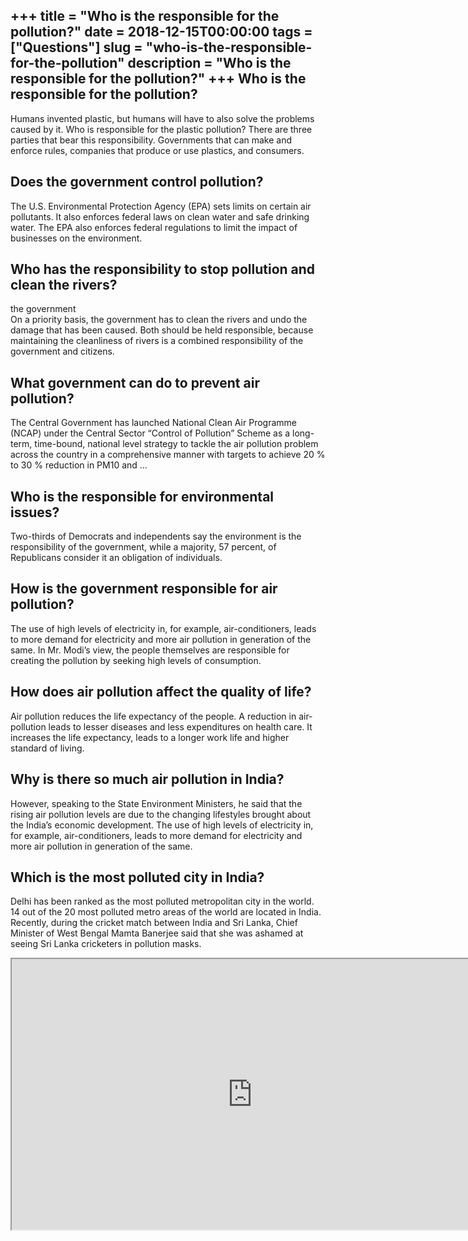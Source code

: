 +++
title = "Who is the responsible for the pollution?"
date = 2018-12-15T00:00:00
tags = ["Questions"]
slug = "who-is-the-responsible-for-the-pollution"
description = "Who is the responsible for the pollution?"
+++
Who is the responsible for the pollution?
-----------------------------------------

Humans invented plastic, but humans will have to also solve the problems caused by it. Who is responsible for the plastic pollution? There are three parties that bear this responsibility. Governments that can make and enforce rules, companies that produce or use plastics, and consumers.

Does the government control pollution?
--------------------------------------

The U.S. Environmental Protection Agency (EPA) sets limits on certain air pollutants. It also enforces federal laws on clean water and safe drinking water. The EPA also enforces federal regulations to limit the impact of businesses on the environment.

Who has the responsibility to stop pollution and clean the rivers?
------------------------------------------------------------------

the government  
On a priority basis, the government has to clean the rivers and undo the damage that has been caused. Both should be held responsible, because maintaining the cleanliness of rivers is a combined responsibility of the government and citizens.

What government can do to prevent air pollution?
------------------------------------------------

The Central Government has launched National Clean Air Programme (NCAP) under the Central Sector “Control of Pollution” Scheme as a long-term, time-bound, national level strategy to tackle the air pollution problem across the country in a comprehensive manner with targets to achieve 20 % to 30 % reduction in PM10 and …

Who is the responsible for environmental issues?
------------------------------------------------

Two-thirds of Democrats and independents say the environment is the responsibility of the government, while a majority, 57 percent, of Republicans consider it an obligation of individuals.

How is the government responsible for air pollution?
----------------------------------------------------

The use of high levels of electricity in, for example, air-conditioners, leads to more demand for electricity and more air pollution in generation of the same. In Mr. Modi’s view, the people themselves are responsible for creating the pollution by seeking high levels of consumption.

How does air pollution affect the quality of life?
--------------------------------------------------

Air pollution reduces the life expectancy of the people. A reduction in air-pollution leads to lesser diseases and less expenditures on health care. It increases the life expectancy, leads to a longer work life and higher standard of living.

Why is there so much air pollution in India?
--------------------------------------------

However, speaking to the State Environment Ministers, he said that the rising air pollution levels are due to the changing lifestyles brought about the India’s economic development. The use of high levels of electricity in, for example, air-conditioners, leads to more demand for electricity and more air pollution in generation of the same.

Which is the most polluted city in India?
-----------------------------------------

Delhi has been ranked as the most polluted metropolitan city in the world. 14 out of the 20 most polluted metro areas of the world are located in India. Recently, during the cricket match between India and Sri Lanka, Chief Minister of West Bengal Mamta Banerjee said that she was ashamed at seeing Sri Lanka cricketers in pollution masks.

<iframe allow="accelerometer; autoplay; clipboard-write; encrypted-media; gyroscope; picture-in-picture" allowfullscreen="" class="__youtube_prefs__  epyt-is-override  no-lazyload" data-no-lazy="1" data-origheight="433" data-origwidth="770" data-skipgform_ajax_framebjll="" height="433" id="_ytid_81940" loading="lazy" src="https://www.youtube.com/embed/ODni_Bey154?enablejsapi=1&autoplay=0&cc_load_policy=0&cc_lang_pref=&iv_load_policy=1&loop=0&modestbranding=0&rel=1&fs=1&playsinline=0&autohide=2&theme=dark&color=red&controls=1&" title="YouTube player" width="770"></iframe>